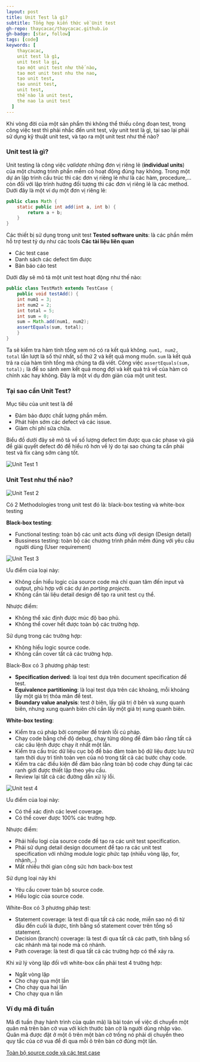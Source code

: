 ```yaml
---
layout: post
title: Unit Test là gì?
subtitle: Tổng hợp kiến thức về Unit test
gh-repo: thaycacac/thaycacac.github.io
gh-badge: [star, follow]
tags: [code]
keywords: [
    thaycacac,
    unit test là gì,
    unit test la gi,
    tạo một unit test như thế nào,
    tao mot unit test nhu the nao,
    tạo unit test,
    tao unnit test,
    unit test,
    thế nào là unit test,
    the nao la unit test
  ]
---
```


Khi vòng đời của một sản phẩm thì không thể thiếu công đoạn test, trong công việc test thì phải nhắc đến unit test, vậy unit test là gì, tại sao lại phải sử dụng kỹ thuật unit test, và tạo ra một unit test như thế nào?

### Unit test là gì?
Unit testing là công việc *validate* những đơn vị riêng lẻ (**individual units**) của một chương trình phần mềm có hoạt động đúng hay không. Trong một dự án lập trình cấu trúc thì các đơn vị riêng lẻ như là các hàm, procedure,... còn đối với lập trình hướng đối tượng thì các đơn vị riêng lẻ là các method. Dưới đây là một ví dụ một đơn vị riêng lẻ:

```java
public class Math {
    static public int add(int a, int b) {
        return a + b;
    }
} 
```
Các thiết bị sử dụng trong unit test
**Tested software units**: là các phần mềm hỗ trợ test tỷ dụ như các tools
**Các tài liệu liên quan**
- Các test case
- Danh sách các defect tìm được
- Bản báo cáo test

Dưới đây sẽ mô tả một unit test hoạt động như thế nào:

```java
public class TestMath extends TestCase {
    public void testAdd() {
    int num1 = 3;
    int num2 = 2;
    int total = 5;
    int sum = 0;
    sum = Math.add(num1, num2);
    assertEquals(sum, total);
    }
} 
```
Ta sẽ kiểm tra hàm tính tổng xem nó có ra kết quả không. `num1, num2, total` lần lượt là số thứ nhất, số thứ 2 và kết quả mong muốn. `sum` là kết quả trả ra của hàm tính tổng mà chúng ta đã viết. Công việc `assertEquals(sum, total);` là để so sánh xem kết quả mong đợi và kết quả trả về của hàm có chính xác hay không. Đây là một ví dụ đơn giản của một unit test.

### Tại sao cần Unit Test?
Mục tiêu của unit test là để

- Đảm bảo được chất lượng phần mềm.
- Phát hiện sớm các defect và các issue.
- Giảm chi phí sửa chữa.

Biểu đồ dưới đây sẽ mô tả về số lượng defect tìm được qua các phase và giá để giải quyết defect đó để hiểu rõ hơn về lý do tại sao chúng ta cần phải test và  fix càng sớm càng tốt.

![Unit Test 1](https://i.imgur.com/nfISnJ8.jpg)

### Unit Test như thế nào?

![Unit Test 2](https://i.imgur.com/ERbMrZu.jpg)

Có 2 Methodologies trong unit test đó là: black-box testing và white-box testing

**Black-box testing**: 
- Functional testing: toàn bộ các unit acts đúng với design (Design detail)
- Bussiness testing: toàn bộ các chương trình phần mềm đúng với yêu cầu người dùng (User requirement)

![Unit Test 3](https://i.imgur.com/YvTSo3M.jpg)

Ưu điểm của loại này:
- Không cần hiểu logic của source code mà chỉ quan tâm đến input và output, phù hợp với các dự án *porting projects*.
- Không cần tài liệu detail design để tạo ra unit test cụ thể.

Nhược điểm:
- Không thể xác định được múc độ bao phủ.
- Không thể cover hết được toàn bộ các trường hợp.

Sử dụng trong các trường hợp:
- Không hiểu logic source code.
- Không cần cover tất cả các trường hợp.

Black-Box có 3 phương pháp test: 
- **Specification derived**: là loại test dựa trên document specification để test.
- **Equivalence partitioning**: là loại test dựa trên các khoảng, mỗi khoảng lấy một giá trị thỏa mãn để test.
- **Boundary value analysis**: test ở biên, lấy giá trị ở bên và xung quanh biên, nhưng xung quanh biên chỉ cần lấy một giá trị xung quanh biên.

**White-box testing**:
- Kiểm tra cú pháp bởi compiler để tránh lỗi cú pháp.
- Chạy code bằng chế độ debug, chạy từng dòng để đảm bảo rằng tất cả các câu lệnh được chạy ít nhất một lần.
- Kiểm tra cấu trúc dữ liệu cục bộ để bảo đảm toàn bộ dữ liệu được lưu trữ tạm thời duy trì tính toàn vẹn của nó trong tất cả các bước chạy code.
- Kiểm tra các điều kiện để đảm bảo rằng toàn bộ code chạy đúng tại các ranh giới được thiết lập theo yêu cầu.
- Review lại tất cả các đường dẫn xử lý lỗi.

![Unit test 4](https://i.imgur.com/RBQ2SG5.jpg)

Ưu điểm của loại này:
- Có thể xác định các level coverage.
- Có thể cover được 100% các trường hợp.

Nhược điểm:
- Phải hiểu logi của source code để tạo ra các unit test specification.
- Phải sử dụng detail design document để tạo ra các unit test specification với những module logic phức tạp (nhiều vòng lặp, for, nhánh,..)
- Mất nhiều thời gian công sức hơn back-box test

Sử dụng loại này khi
- Yêu cầu cover toàn bộ source code.
- Hiểu logic của source code.

White-Box có 3 phương pháp test:
- Statement coverage: là test đi qua tất cả các node, miễn sao nó đi từ đầu đến cuối là được, tính bằng số statement cover trên tổng số statement.
- Decision (branch) coverage: là test đi qua tất cả các path, tính bằng số các nhánh mà tại node mà có nhánh.
- Path coverage: là test đi qua tất cả các trường hợp có thể xảy ra.

Khi xử lý vòng lặp đối với white-box cần phải test 4 trường hợp:
- Ngắt vòng lặp
- Cho chạy qua một lần
- Cho chạy qua hai lần
- Cho chạy qua n lần


### Ví dụ mã đi tuần

Mã đi tuần (hay hành trình của quân mã) là bài toán về việc di chuyển một quân mã trên bàn cờ vua với kích thước bàn cờ là người dùng nhập vào. Quân mã được đặt ở một ô trên một bàn cờ trống nó phải di chuyển theo quy tắc của cờ vua để đi qua mỗi ô trên bàn cờ đúng một lần.

[Toàn bộ source code và các test case](https://github.com/Sharp-Team/ma-di-tuan)
